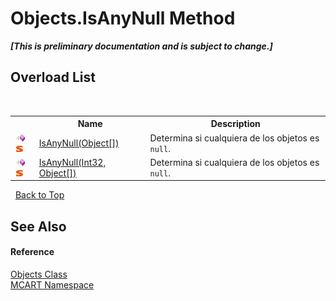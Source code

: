 # Objects.IsAnyNull Method 
 _**\[This is preliminary documentation and is subject to change.\]**_


## Overload List
&nbsp;<table><tr><th></th><th>Name</th><th>Description</th></tr><tr><td>![Public method](media/pubmethod.gif "Public method")![Static member](media/static.gif "Static member")</td><td><a href="6bd7059f-06e3-8832-5814-b1440749f814">IsAnyNull(Object[])</a></td><td>
Determina si cualquiera de los objetos es `null`.</td></tr><tr><td>![Public method](media/pubmethod.gif "Public method")![Static member](media/static.gif "Static member")</td><td><a href="da73a913-580d-ac5e-2b67-e57c47a12166">IsAnyNull(Int32, Object[])</a></td><td>
Determina si cualquiera de los objetos es `null`.</td></tr></table>&nbsp;
<a href="#objects.isanynull-method">Back to Top</a>

## See Also


#### Reference
<a href="bed01b44-1ba8-b02e-7f19-0855e84b8dbd">Objects Class</a><br /><a href="89e7854f-fe6f-d208-fb0c-b17953422852">MCART Namespace</a><br />